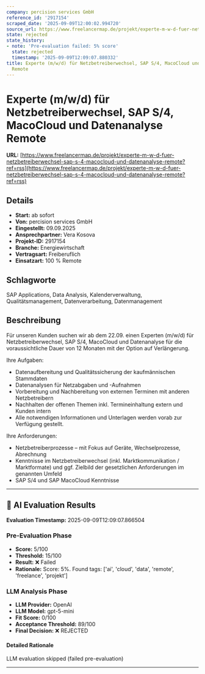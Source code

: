 ```yaml
---
company: percision services GmbH
reference_id: '2917154'
scraped_date: '2025-09-09T12:00:02.994720'
source_url: https://www.freelancermap.de/projekt/experte-m-w-d-fuer-netzbetreiberwechsel-sap-s-4-macocloud-und-datenanalyse-remote?ref=rss
state: rejected
state_history:
- note: 'Pre-evaluation failed: 5% score'
  state: rejected
  timestamp: '2025-09-09T12:09:07.880332'
title: Experte (m/w/d) für Netzbetreiberwechsel, SAP S/4, MacoCloud und Datenanalyse
  Remote
---
```



# Experte (m/w/d) für Netzbetreiberwechsel, SAP S/4, MacoCloud und Datenanalyse Remote
**URL:** [https://www.freelancermap.de/projekt/experte-m-w-d-fuer-netzbetreiberwechsel-sap-s-4-macocloud-und-datenanalyse-remote?ref=rss](https://www.freelancermap.de/projekt/experte-m-w-d-fuer-netzbetreiberwechsel-sap-s-4-macocloud-und-datenanalyse-remote?ref=rss)
## Details
- **Start:** ab sofort
- **Von:** percision services GmbH
- **Eingestellt:** 09.09.2025
- **Ansprechpartner:** Vera Kosova
- **Projekt-ID:** 2917154
- **Branche:** Energiewirtschaft
- **Vertragsart:** Freiberuflich
- **Einsatzart:** 100
                                                % Remote

## Schlagworte
SAP Applications, Data Analysis, Kalenderverwaltung, Qualitätsmanagement, Datenverarbeitung, Datenmanagement

## Beschreibung
Für unseren Kunden suchen wir ab dem 22.09. einen Experten (m/w/d) für Netzbetreiberwechsel, SAP S/4, MacoCloud und Datenanalyse für die voraussichtliche Dauer von 12 Monaten mit der Option auf Verlängerung.

Ihre Aufgaben:

- Datenaufbereitung und Qualitätssicherung der kaufmännischen Stammdaten
- Datenanalysen für Netzabgaben und -Aufnahmen
- Vorbereitung und Nachbereitung von externen Terminen mit anderen Netzbetreibern
- Nachhalten der offenen Themen inkl. Termineinhaltung extern und Kunden intern
- Alle notwendigen Informationen und Unterlagen werden vorab zur Verfügung gestellt.

Ihre Anforderungen:

- Netzbetreiberprozesse – mit Fokus auf Geräte, Wechselprozesse, Abrechnung
- Kenntnisse im Netzbetreiberwechsel (inkl. Marktkommunikation / Marktformate) und ggf. Zielbild der gesetzlichen Anforderungen im genannten Umfeld
- SAP S/4 und SAP MacoCloud Kenntnisse

---

## 🤖 AI Evaluation Results

**Evaluation Timestamp:** 2025-09-09T12:09:07.866504

### Pre-Evaluation Phase
- **Score:** 5/100
- **Threshold:** 15/100
- **Result:** ❌ Failed
- **Rationale:** Score: 5%. Found tags: ['ai', 'cloud', 'data', 'remote', 'freelance', 'projekt']

### LLM Analysis Phase
- **LLM Provider:** OpenAI
- **LLM Model:** gpt-5-mini
- **Fit Score:** 0/100
- **Acceptance Threshold:** 89/100
- **Final Decision:** ❌ REJECTED

#### Detailed Rationale
LLM evaluation skipped (failed pre-evaluation)

---
